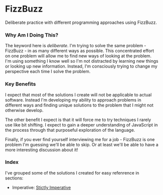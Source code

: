 # FizzBuzz
Deliberate practice with different programming approaches using FizzBuzz.

### Why Am I Doing This?
The keyword here is *deliberate*. I'm trying to solve the same problem - FizzBuzz - in as many different ways as possible. 
This concentrated effort on one problem will allow me to find new ways of looking at the problem. 
I'm using something I know well so I'm not distracted by learning new things or looking up new information. 
Instead, I'm consciously trying to change my perspective each time I solve the problem.

### Key Benefits
I expect that most of the solutions I create will not be applicable to actual software. 
Instead I'm developing my ability to approach problems in different ways and finding 
unique solutions to the problem that I might not otherwise develop.

The other benefit I expect is that it will force me to try techniques I rarely use like bit shifting. 
I expect to gain a deeper understanding of JavaScript in the process through that purposeful 
exploration of the language.

Finally, if you ever find yourself interviewing me for a job - FizzBuzz is one problem I'm guessing we'll be able to skip. 
Or at least we'll be able to have a more interesting discussion about it!


### Index
I've grouped some of the solutions I created for easy refenrence in sections:
* Imperative: [Stictly Imperative](https://github.com/jdsandifer/FizzBuzz/blob/master/strictly-imperative.js)
